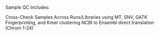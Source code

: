 
Sample QC Includes:

Cross-Check Samples Across Runs/Libraries using MT, SNV, GATK Fingerprinting, and Kmer clustering
NCBI to Ensembl direct translation (Chrom 1-24)
